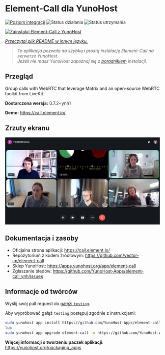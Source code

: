 <!--
To README zostało automatycznie wygenerowane przez <https://github.com/YunoHost/apps/tree/master/tools/readme_generator>
Nie powinno być ono edytowane ręcznie.
-->

# Element-Call dla YunoHost

[![Poziom integracji](https://apps.yunohost.org/badge/integration/element-call)](https://ci-apps.yunohost.org/ci/apps/element-call/)
![Status działania](https://apps.yunohost.org/badge/state/element-call)
![Status utrzymania](https://apps.yunohost.org/badge/maintained/element-call)

[![Zainstaluj Element-Call z YunoHost](https://install-app.yunohost.org/install-with-yunohost.svg)](https://install-app.yunohost.org/?app=element-call)

*[Przeczytaj plik README w innym języku.](./ALL_README.md)*

> *Ta aplikacja pozwala na szybką i prostą instalację Element-Call na serwerze YunoHost.*  
> *Jeżeli nie masz YunoHost zapoznaj się z [poradnikiem](https://yunohost.org/install) instalacji.*

## Przegląd

Group calls with WebRTC that leverage Matrix and an open-source WebRTC toolkit from LiveKit.


**Dostarczona wersja:** 0.7.2~ynh1

**Demo:** <https://call.element.io/>

## Zrzuty ekranu

![Zrzut ekranu z Element-Call](./doc/screenshots/screenshot.jpg)

## Dokumentacja i zasoby

- Oficjalna strona aplikacji: <https://call.element.io/>
- Repozytorium z kodem źródłowym: <https://github.com/vector-im/element-call>
- Sklep YunoHost: <https://apps.yunohost.org/app/element-call>
- Zgłaszanie błędów: <https://github.com/YunoHost-Apps/element-call_ynh/issues>

## Informacje od twórców

Wyślij swój pull request do [gałęzi `testing`](https://github.com/YunoHost-Apps/element-call_ynh/tree/testing).

Aby wypróbować gałąź `testing` postępuj zgodnie z instrukcjami:

```bash
sudo yunohost app install https://github.com/YunoHost-Apps/element-call_ynh/tree/testing --debug
lub
sudo yunohost app upgrade element-call -u https://github.com/YunoHost-Apps/element-call_ynh/tree/testing --debug
```

**Więcej informacji o tworzeniu paczek aplikacji:** <https://yunohost.org/packaging_apps>
